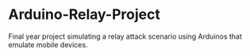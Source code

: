 # Arduino-Relay-Project
Final year project simulating a relay attack scenario using Arduinos that emulate mobile devices.
